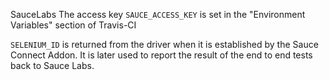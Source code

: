 SauceLabs
The access key `SAUCE_ACCESS_KEY` is set in the "Environment Variables" section of Travis-CI

`SELENIUM_ID` is returned from the driver when it is established by the Sauce Connect Addon. It is later used to report the result of the end to end tests back to Sauce Labs.